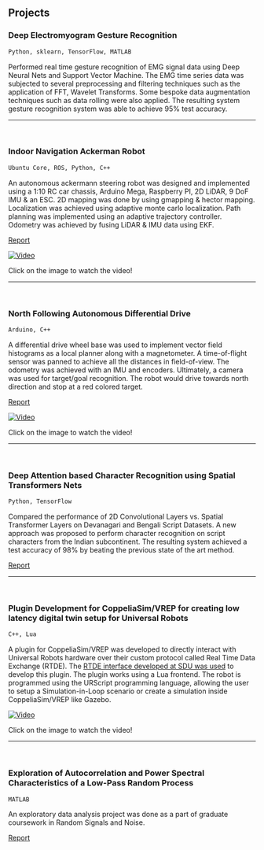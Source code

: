 ## Projects

### Deep Electromyogram Gesture Recognition                                  
```markdown
Python, sklearn, TensorFlow, MATLAB
```
Performed real time gesture recognition of EMG signal data using Deep Neural Nets and Support Vector Machine. 
The EMG time series data was subjected to several preprocessing and filtering techniques such as the application of FFT, 
Wavelet Transforms. Some bespoke data augmentation techniques such as data rolling were also applied. 
The resulting system gesture recognition system was able to achieve 95% test accuracy.

______
&nbsp;
&nbsp;

### Indoor Navigation Ackerman Robot
```markdown
Ubuntu Core, ROS, Python, C++
```
An autonomous ackermann steering robot was designed and implemented using a 1:10 RC car chassis, Arduino Mega,
Raspberry PI, 2D LiDAR, 9 DoF IMU & an ESC. 2D mapping was done by using gmapping & hector mapping.
Localization was achieved using adaptive monte carlo localization. Path planning was implemented using an
adaptive trajectory controller. Odometry was achieved by fusing LiDAR & IMU data using EKF.

[Report](https://drive.google.com/open?id=1VRlRwUEt1IOqurRjTZPI8RPevrMzf5Pv)

[![Video](https://img.youtube.com/vi/AJJj-5kTbgY/0.jpg)](https://www.youtube.com/watch?v=AJJj-5kTbgY "Video")

Click on the image to watch the video!

______
&nbsp;
&nbsp;


### North Following Autonomous Differential Drive
```markdown
Arduino, C++
```
A differential drive wheel base was used to implement vector field histograms as a local planner along 
with a magnetometer. A time-of-flight sensor was panned to achieve all the distances in field-of-view. 
The odometry was achieved with an IMU and encoders. Ultimately, a camera was used for target/goal recognition. 
The robot would drive towards north direction and stop at a red colored target.

[Report](https://drive.google.com/open?id=1iirYKXWcU3Hmw-NRIQIR0--KPjniWaK9)    

[![Video](https://img.youtube.com/vi/jdVLMRE6gJY/0.jpg)](https://www.youtube.com/watch?v=jdVLMRE6gJY "Video")

Click on the image to watch the video!

______
&nbsp;
&nbsp;


### Deep Attention based Character Recognition using Spatial Transformers Nets
```markdown
Python, TensorFlow
```
Compared the performance of 2D Convolutional Layers vs. Spatial Transformer Layers on Devanagari and Bengali Script Datasets.
A new approach was proposed to perform character recognition on script characters from the Indian subcontinent. 
The resulting system achieved a test accuracy of 98% by beating the previous state of the art method.

[Report](https://drive.google.com/open?id=1pcSsBqHPw3vPDB9H07hbWmwNF7Svtf0q)

______
&nbsp;
&nbsp;


### Plugin Development for CoppeliaSim/VREP for creating low latency digital twin setup for Universal Robots
```markdown
C++, Lua
```
A plugin for CoppeliaSim/VREP was developed to directly interact with Universal Robots hardware over their custom 
protocol called Real Time Data Exchange (RTDE). The [RTDE interface developed at SDU was used](https://sdurobotics.gitlab.io/ur_rtde) to develop this plugin. The plugin works using a Lua frontend. The robot is 
programmed using the URScript programming language, allowing the user to setup a Simulation-in-Loop scenario or create a 
simulation inside CoppeliaSim/VREP like Gazebo.

[![Video](https://img.youtube.com/vi/SrnnDEN5O3I/0.jpg)](https://youtu.be/SrnnDEN5O3I "Video")

Click on the image to watch the video!
______
&nbsp;
&nbsp;


### Exploration of Autocorrelation and Power Spectral Characteristics of a Low-Pass Random Process
```markdown
MATLAB
```
An exploratory data analysis project was done as a part of graduate coursework in Random Signals and Noise.

[Report](https://drive.google.com/open?id=1Qw-WtVVEkUPZthruNtmrdPY4QebIL1b6)
